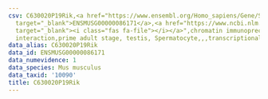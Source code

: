 ```yaml
---
csv: C630020P19Rik,<a href="https://www.ensembl.org/Homo_sapiens/Gene/Summary?db=core;g=ENSMUSG00000086171"
  target="_blank">ENSMUSG00000086171</a>,<a href="https://www.ncbi.nlm.nih.gov/pubmed/25450459"
  target="_blank"><i class="fas fa-file"></i></a>",chromatin immunoprecipitation assay,direct
  interaction,prime adult stage, testis, Spermatocyte,,,transcriptional regulation,
data_alias: C630020P19Rik
data_id: ENSMUSG00000086171
data_numevidence: 1
data_species: Mus musculus
data_taxid: '10090'
title: C630020P19Rik
---
```

